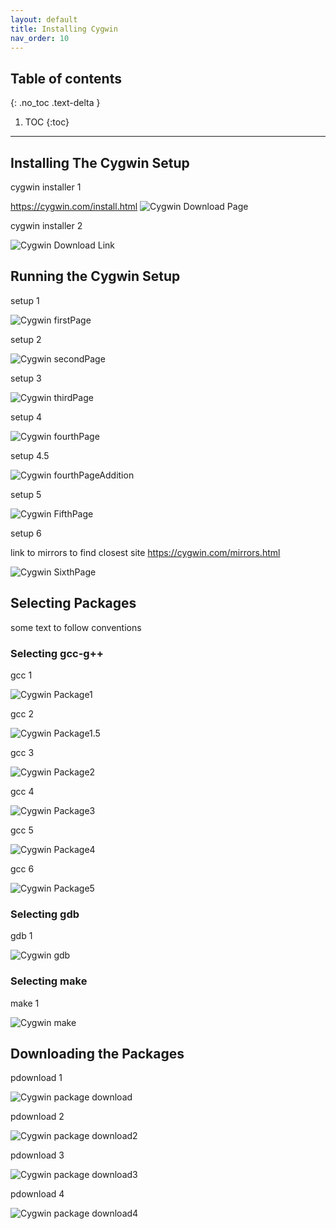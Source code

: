 ```yaml
---
layout: default
title: Installing Cygwin
nav_order: 10
---
```


## Table of contents
{: .no_toc .text-delta }

1. TOC
{:toc}

---

## Installing The Cygwin Setup
cygwin installer 1

https://cygwin.com/install.html
![Cygwin Download Page](https://cdn.discordapp.com/attachments/498622698050813962/695034944111640636/unknown.png "Download")


cygwin installer 2

![Cygwin Download Link](https://cdn.discordapp.com/attachments/498622698050813962/695036150854713416/unknown.png "Download2")



## Running the Cygwin Setup
setup 1

![Cygwin firstPage](https://cdn.discordapp.com/attachments/694977588405469265/694983080238252053/unknown.png "Setup 1")


setup 2

![Cygwin secondPage](https://cdn.discordapp.com/attachments/498622698050813962/695036893087137902/unknown.png "Setup 2")


setup 3

![Cygwin thirdPage](https://cdn.discordapp.com/attachments/694977588405469265/694983315295305878/unknown.png "Setup 3")


setup 4

![Cygwin fourthPage](https://cdn.discordapp.com/attachments/694977588405469265/694984033549156403/unknown.png "Setup 4")


setup 4.5

![Cygwin fourthPageAddition](https://cdn.discordapp.com/attachments/694977588405469265/694984075378819083/unknown.png "Setup 4.5")


setup 5

![Cygwin FifthPage](https://cdn.discordapp.com/attachments/694977588405469265/694984235353768079/unknown.png "Setup 5")



setup 6

link to mirrors to find closest site
https://cygwin.com/mirrors.html

![Cygwin SixthPage](https://cdn.discordapp.com/attachments/694977588405469265/694984840172404806/unknown.png "Setup 6")



## Selecting Packages
some text to follow conventions

### Selecting gcc-g++
gcc 1

![Cygwin Package1](https://cdn.discordapp.com/attachments/498622698050813962/695039018433511434/unknown.png "Package 1")


gcc 2

![Cygwin Package1.5](https://cdn.discordapp.com/attachments/498622698050813962/695042959472590908/unknown.png "Package 1.5")

gcc 3

![Cygwin Package2](https://cdn.discordapp.com/attachments/498622698050813962/695039874658467940/unknown.png "Package 2")


gcc 4

![Cygwin Package3](https://cdn.discordapp.com/attachments/498622698050813962/695040472485330984/unknown.png "Package 3")


gcc 5

![Cygwin Package4](https://cdn.discordapp.com/attachments/498622698050813962/695041017744851014/unknown.png "Package 4")


gcc 6

![Cygwin Package5](https://cdn.discordapp.com/attachments/498622698050813962/695041637331501126/unknown.png "Package 5")


### Selecting gdb
gdb 1

![Cygwin gdb](https://cdn.discordapp.com/attachments/498622698050813962/695043794910838894/unknown.png "gdb 1")


### Selecting make
make 1

![Cygwin make](https://cdn.discordapp.com/attachments/498622698050813962/695044666927743026/unknown.png "make")



## Downloading the Packages
pdownload 1

![Cygwin package download](https://cdn.discordapp.com/attachments/498622698050813962/695045219090956368/unknown.png "package download")


pdownload 2

![Cygwin package download2](https://cdn.discordapp.com/attachments/694977588405469265/694987045621202995/unknown.png "package download 2")


pdownload 3

![Cygwin package download3](https://cdn.discordapp.com/attachments/694977588405469265/694987084036833341/unknown.png "package download 3")


pdownload 4

![Cygwin package download4](https://cdn.discordapp.com/attachments/694977588405469265/694987469409615952/unknown.png "package download 4")

